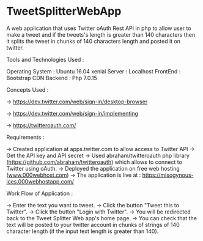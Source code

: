 # TweetSplitterWebApp
A web application that uses Twitter oAuth Rest API in php to allow user to make a tweet and if the tweets's length is  greater than 140 characters then it splits the tweet in chunks of 140 characters length and posted it on twitter.

Tools and Technologies Used :

Operating System : Ubuntu 16.04 xenial
Server : Localhost 
FrontEnd : Bootstrap CDN
Backend : Php 7.0.15

Concepts Used : 

-> https://dev.twitter.com/web/sign-in/desktop-browser

-> https://dev.twitter.com/web/sign-in/implementing

-> https://twitteroauth.com/

Requirements :

-> Created application at apps.twitter.com to allow access to Twitter API
-> Get the API key and API secret 
-> Used abraham/twitteroauth php library (https://github.com/abraham/twitteroauth) which allows to connect to Twitter using oAuth.
-> Deployed the application on free web hosting (www.000webhost.com)
-> The application is live at : https://misogynous-ices.000webhostapp.com/


Work Flow of Application : 

-> Enter the text you want to tweet.
-> Click the button "Tweet this to Twitter".
-> Click the button "Login with Twitter".
-> You will be redirected back to the Tweet Splitter Web app's home page.
-> You can check that the text will be posted to your twitter account in chunks of strings of 140 character length (if the input text length is greater than 140).

